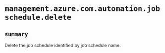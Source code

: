 # `management.azure.com.automation.jobschedule.delete`

## `summary`
Delete the job schedule identified by job schedule name.


